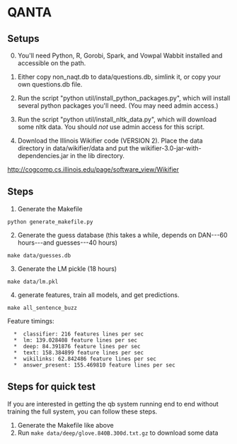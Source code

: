 # QANTA

## Setups
0.  You'll need Python, R, Gorobi, Spark, and Vowpal Wabbit installed and accessible on the
    path.

1. Either copy non_naqt.db to data/questions.db, simlink it, or copy your own questions.db file.

2.  Run the script "python util/install_python_packages.py", which will install
several python packages you'll need.  (You may need admin access.)  

3.  Run the script "python util/install_nltk_data.py", which will download
some nltk data.  You should *not* use admin access for this script.


3. Download the Illinois Wikifier code (VERSION 2).  Place the data directory in
   data/wikifier/data and put the wikifier-3.0-jar-with-dependencies.jar in the lib
   directory.

http://cogcomp.cs.illinois.edu/page/software_view/Wikifier

## Steps
1.  Generate the Makefile

``python generate_makefile.py``

2.  Generate the guess database (this takes a while, depends on DAN---60
hours---and guesses---40 hours)

``make data/guesses.db``

3.  Generate the LM pickle (18 hours)

``make data/lm.pkl``

4. generate features, train all models, and get predictions.

``make all_sentence_buzz``

Feature timings:

      *  classifier: 216 features lines per sec
      *  lm: 139.028408 feature lines per sec
      *  deep: 84.391876 feature lines per sec
      *  text: 158.384899 feature lines per sec
      *  wikilinks: 62.842486 feature lines per sec
      *  answer_present: 155.469810 feature lines per sec

## Steps for quick test
If you are interested in getting the qb system running end to end without training the full system,
you can follow these steps.

1. Generate the Makefile like above
2. Run `make data/deep/glove.840B.300d.txt.gz` to download some data

